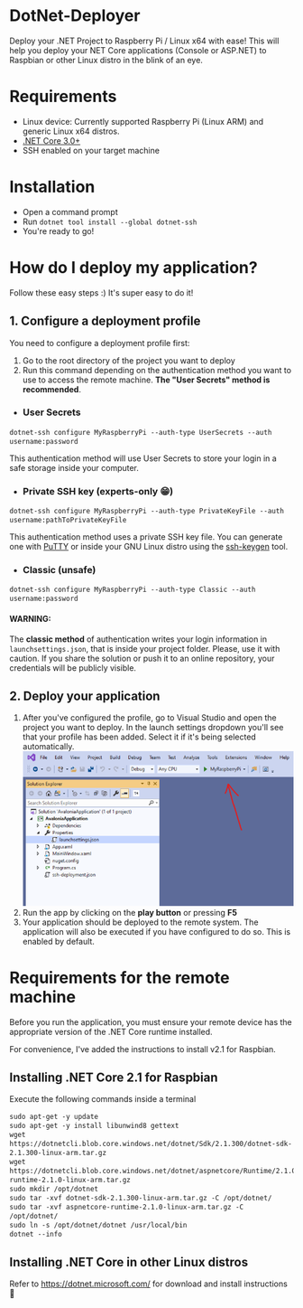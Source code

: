 ﻿# DotNet-Deployer
Deploy your .NET Project to Raspberry Pi / Linux x64 with ease!
This will help you deploy your NET Core applications (Console or ASP.NET) to Raspbian or other Linux distro in the blink of an eye. 

# Requirements

- Linux device: Currently supported Raspberry Pi (Linux ARM) and generic Linux x64 distros.
- [.NET Core 3.0+](https://www.microsoft.com/net/download)
- SSH enabled on your target machine

# Installation
- Open a command prompt
- Run `dotnet tool install --global dotnet-ssh`
- You're ready to go!

# How do I deploy my application?
Follow these easy steps :) It's super easy to do it!

## 1. Configure a deployment profile

You need to configure a deployment profile first:

1. Go to the root directory of the project you want to deploy
2. Run this command depending on the authentication method you want to use to access the remote machine. **The "User Secrets" method is recommended**.

* ### User Secrets
```
dotnet-ssh configure MyRaspberryPi --auth-type UserSecrets --auth username:password
```
This authentication method will use User Secrets to store your login in a safe storage inside your computer.

* ### Private SSH key (experts-only 😁)
```
dotnet-ssh configure MyRaspberryPi --auth-type PrivateKeyFile --auth username:pathToPrivateKeyFile
```
This authentication method uses a private SSH key file. You can generate one with [PuTTY](https://stackoverflow.com/a/2224204/1025407) or inside your GNU Linux distro using the [ssh-keygen](https://www.ssh.com/ssh/keygen) tool.

* ### Classic (unsafe)
```
dotnet-ssh configure MyRaspberryPi --auth-type Classic --auth username:password
```
#### WARNING: 
The **classic method** of authentication writes your login information in `launchsettings.json`, that is inside your project folder. Please, use it with caution. If you share the solution or push it to an online repository, your credentials will be publicly visible.

## 2. Deploy your application

1. After you've configured the profile, go to Visual Studio and open the project you want to deploy. In the launch settings dropdown you'll see that your profile has been added. Select it if it's being selected automatically.
![Vs Menu Snapshot](Docs/Vs-Menu-Snapshot.png)
2. Run the app by clicking on the **play button** or pressing **F5**
3. Your application should be deployed to the remote system. The application will also be executed if you have configured to do so. This is enabled by default.

# Requirements for the remote machine
Before you run the application, you must ensure your remote device has the appropriate version of the .NET Core runtime installed.

For convenience, I've added the instructions to install v2.1 for Raspbian.
## Installing .NET Core 2.1 for Raspbian

Execute the following commands inside a terminal
```
sudo apt-get -y update
sudo apt-get -y install libunwind8 gettext
wget https://dotnetcli.blob.core.windows.net/dotnet/Sdk/2.1.300/dotnet-sdk-2.1.300-linux-arm.tar.gz
wget https://dotnetcli.blob.core.windows.net/dotnet/aspnetcore/Runtime/2.1.0/aspnetcore-runtime-2.1.0-linux-arm.tar.gz
sudo mkdir /opt/dotnet
sudo tar -xvf dotnet-sdk-2.1.300-linux-arm.tar.gz -C /opt/dotnet/
sudo tar -xvf aspnetcore-runtime-2.1.0-linux-arm.tar.gz -C /opt/dotnet/
sudo ln -s /opt/dotnet/dotnet /usr/local/bin
dotnet --info
```

## Installing .NET Core in other Linux distros

Refer to https://dotnet.microsoft.com/ for download and install instructions 🐔
